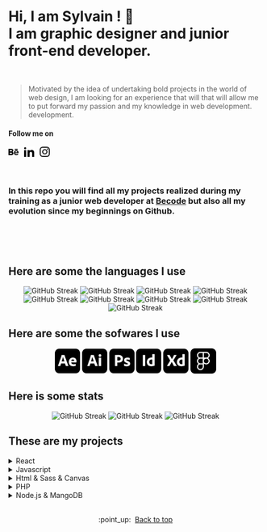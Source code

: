 # Hi, I am Sylvain ! :vulcan_salute:<br>I am graphic designer and junior front-end developer.
<br>

> Motivated by the idea of undertaking bold projects in the world of web
> design, I am looking for an experience that will that will allow me to
> put forward my passion and my knowledge in web development.
> development.


#### Follow me on
<p align="left">
 <a href="https://www.behance.net/Valvassori"><img height="20px" src="./icons/behance.svg" alt="icon figma"></a>&ensp;
 <a href="https://www.linkedin.com/in/sylvain-valvassori/"><img height="20px" src="./icons/linkedin.svg" alt="icon figma"></a>&ensp;
 <a href="https://www.instagram.com/valvasyl/"><img height="20px" src="./icons/instagram.svg" alt="icon figma"></a>
</p>

<br>

### In this repo you will find all my projects realized during my training as a junior web developer at [Becode](https://becode.org/) but also all my evolution since my beginnings on Github.
<br>
<br>

<br>

## Here are some the languages I use 

<p align="center">
 <img  src="https://img.shields.io/badge/JavaScript-black?style=for-the-badge&logo=javascript&logoColor=white" alt="GitHub Streak">
 <img  src="https://img.shields.io/badge/HTML5-black?style=for-the-badge&logo=html5&logoColor=white" alt="GitHub Streak">
 <img  src="https://img.shields.io/badge/CSS3-black?style=for-the-badge&logo=css3&logoColor=white" alt="GitHub Streak">
 <img  src="https://img.shields.io/badge/Sass-black?style=for-the-badge&logo=sass&logoColor=white" alt="GitHub Streak">
 <img  src="https://img.shields.io/badge/React-black?style=for-the-badge&logo=react&logoColor=white" alt="GitHub Streak">
 <img src="https://img.shields.io/badge/Node.js-black?style=for-the-badge&logo=node.js&logoColor=white" alt="GitHub Streak">
 <img src="https://img.shields.io/badge/PHP-black?style=for-the-badge&logo=php&logoColor=white" alt="GitHub Streak">
 <img src="https://img.shields.io/badge/MongoDB-black?style=for-the-badge&logo=mongodb&logoColor=white" alt="GitHub Streak">
 <img src="https://img.shields.io/badge/MySQL-black?style=for-the-badge&logo=mysql&logoColor=white" alt="GitHub Streak">
</p>

## Here are some the sofwares I use 

<p align="center">
 <img height="50px" src="./icons/after-effects.png" alt="icon adobe">
 <img height="50px" src="./icons/illustrator.png" alt="icon adobe">
 <img height="50px" src="./icons/photoshop.png" alt="icon adobe">
 <img height="50px" src="./icons/indesign.png" alt="icon adobe">
 <img height="50px" src="./icons/xd.png" alt="icon adobe">
 <img height="50px" src="./icons/figma.png" alt="icon figma">
</p>

## Here is some stats

<p align="center">
<img height="150px" src="https://github-readme-stats.vercel.app/api?username=Sylvain-Valvassori&show_icons=true&theme=react" alt="GitHub Streak">
<img height="150px" src="https://github-readme-stats.vercel.app/api/top-langs/?username=Sylvain-Valvassori&layout=compact&theme=react" alt="GitHub Streak">
<img height="200px" src="https://github-readme-streak-stats.herokuapp.com?user=Sylvain-Valvassori&theme=react&hide_border=true&ring=FFFFFF" alt="GitHub Streak">
</p>


## These are my projects
 
<details><summary>React</summary>
    <p>
        <table align="center">
            <tr align="center">
                <th width="400px"> Name </th>
                <th width="400px"> Link </th>
                <th width="400px"> Last release </th>
            </tr>
            <tr align="center">
                <td>🔥 Woodstock</td>
                <td>
                    <a href="https://github.com/Sylvain-Valvassori/woodstock">Repo</a> /
                    <a href="https://sylvain-valvassori.github.io/woodstock/">Site</a>
                </td>
                <td>13/01/2022</td>
            </tr>
        </table>
    </p>
</details>
<details><summary>Javascript</summary>
    <p>
        <table align="center">
            <tr align="center">
                <th width="400px"> Name </th>
                <th width="400px"> Link </th>
                <th width="400px"> Last release </th>
            </tr>
            <tr align="center">
                <td> Quote Random</td>
                <td>
                    <a href="https://github.com/Sylvain-Valvassori/Quote-random">Repo</a> /
                    <a href="https://sylvain-valvassori.github.io/Quote-random/">Site</a>
                </td>
                <td>13/01/2022</td>
            </tr>
        </table>
    </p>
</details>
<details><summary>Html & Sass & Canvas</summary>
<p>
   <table align="center">
         <tr align="center">
           <th width="400px"> Name </th>
           <th width="400px"> Link </th>
           <th width="400px"> Last release </th>
       </tr>
       <tr align="center">
           <td>🔥 Ghost clicker</td>
           <td>
               <a href="https://github.com/WilliamLoey/Cookie-Clicker">Repo</a> /
               <a href="https://williamloey.github.io/Cookie-Clicker/">Site</a>
           </td>
           <td>20/10/2021</td>
       </tr>
       <tr align="center">
           <td> Pew Pew</td>
           <td>
               <a href="https://github.com/Sylvain-Valvassori/Pew-Pew">Repo</a> /
               <a href="https://sylvain-valvassori.github.io/Pew-Pew/">Site</a>
           </td>
           <td>15/10/2021</td>
       </tr>
       <tr align="center">
           <td> Hangman</td>
           <td>
               <a href="https://github.com/Sylvain-Valvassori/Hangman">Repo</a> /
               <a href="https://sylvain-valvassori.github.io/Hangman/">Site</a>
           </td>
           <td>01/10/2021</td>
       </tr>
       <tr align="center">
           <td> Bounce balls</td>
           <td>
               <a href="https://github.com/Sylvain-Valvassori/Bounce-Balls">Repo</a> /
               <a href="https://sylvain-valvassori.github.io/Bounce-Balls/">Site</a>
           </td>
           <td>02/09/2021</td>
       </tr>
       <tr align="center">
           <td> Star Wars</td>
           <td>
               <a href="https://github.com/Sylvain-Valvassori/Star-Wars-crawl">Repo</a> /
               <a href="https://sylvain-valvassori.github.io/Star-Wars-crawl/">Site</a>
           </td>
           <td>08/09/2021</td>
       </tr>
       <tr align="center">
           <td> Sass Card</td>
           <td>
               <a href="https://github.com/Sylvain-Valvassori/Sass-Card">Repo</a> /
               <a href="https://sylvain-valvassori.github.io/Sass-Card/">Site</a>
           </td>
           <td>03/09/2021</td>
       </tr>
       <tr align="center">
           <td> Play Sass</td>
           <td>
               <a href="https://github.com/Sylvain-Valvassori/Play-Sass">Repo</a> /
               <a href="https://sylvain-valvassori.github.io/Play-Sass/">Site</a>
           </td>
           <td>02/09/2021</td>
       </tr>
       <tr align="center">
           <td> My resume with css grid</td>
           <td>
               <a href="https://github.com/Sylvain-Valvassori/My-CV">Repo</a> /
               <a href="https://sylvain-valvassori.github.io/My-CV/">Site</a>
           </td>
           <td>01/09/2021</td>
       </tr>
       <tr align="center">
           <td>🔥 Active collab clone</td>
           <td>
               <a href="https://github.com/Sylvain-Valvassori/Active-collab-clone">Repo</a> /
               <a href="https://sylvain-valvassori.github.io/Active-collab-clone/">Site</a>
           </td>
           <td>28/08/2021</td>
       </tr>
   </table>
</p>
</details>
<details><summary>PHP</summary>
    <p>
        <table align="center">
            <tr align="center">
                <th width="400px"> Name </th>
                <th width="400px"> Link </th>
                <th width="400px"> Last release </th>
            </tr>
            <tr align="center">
                <td>🔥 Cogip</td>
                <td>
                    <a href="https://github.com/Sylvain-Valvassori/Cogip">Repo</a> /
                    <a href="#">Site</a>
                </td>
                <td>10/12/2021</td>
            </tr>
            <tr align="center">
                <td> Challenge Form</td>
                <td>
                    <a href="https://github.com/Sylvain-Valvassori/Challenge-Form">Repo</a> /
                    <a href="#">Site</a>
                </td>
                <td>19/11/2021</td>
            </tr>
        </table>
    </p>
</details>
<details><summary>Node.js & MangoDB</summary>
    <p>
        <table align="center">
            <tr align="center">
                <th width="400px"> Name </th>
                <th width="400px"> Link </th>
                <th width="400px"> Last release </th>
            </tr>
            <tr align="center">
                <td>🔥 Chat room</td>
                <td>
                    <a href="https://github.com/SalukiMakingCode/chat-Node">Repo</a> /
                    <a href="#">Site</a>
                </td>
                <td>24/12/2021</td>
            </tr>
        </table>
    </p>
</details>
 
<br>


 
<p align="center">:point_up:&nbsp; <a href="#top">Back to top</a></p>
